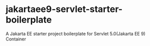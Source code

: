 # jakartaee9-servlet-starter-boilerplate
A Jakarta EE starter project boilerplate for Servlet 5.0(Jakarta EE 9) Container
